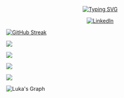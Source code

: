 <p align="center">
  <a href="https://git.io/typing-svg">
    <img src="https://readme-typing-svg.herokuapp.com?font=Fira+Code&pause=1000&width=435&lines=Welcome+!+My+name+is+Luka+%F0%9F%98%84" alt="Typing SVG">
  </a>
</p>

<p align="center">
  <a href="https://linkedin.com/in/lukalafaye" target="_blank">
    <img src="https://img.shields.io/badge/LinkedIn-0077B5?style=for-the-badge&logo=linkedin&logoColor=white" alt="LinkedIn">
  </a>
</p>

[![GitHub Streak](https://github-readme-streak-stats.herokuapp.com?user=lukalafaye&theme=meta-dark)](https://git.io/streak-stats)

![](http://github-profile-summary-cards.vercel.app/api/cards/profile-details?username=lukalafaye&theme=aura_dark) 

![](http://github-profile-summary-cards.vercel.app/api/cards/repos-per-language?username=lukalafaye&theme=aura_dark) 

![](http://github-profile-summary-cards.vercel.app/api/cards/most-commit-language?username=lukalafaye&theme=aura_dark) 

![](http://github-profile-summary-cards.vercel.app/api/cards/productive-time?username=lukalafaye&theme=aura_dark&utcOffset=8)

![Luka's Graph](https://github-readme-activity-graph.vercel.app/graph?username=lukalafaye&custom_title=Luka's%20GitHub%20Activity%20Graph&bg_color=0D1117&color=7F3FBF&line=7F3FBF&point=7F3FBF&area_color=FFFFFF&title_color=FFFFFF&area=true)
